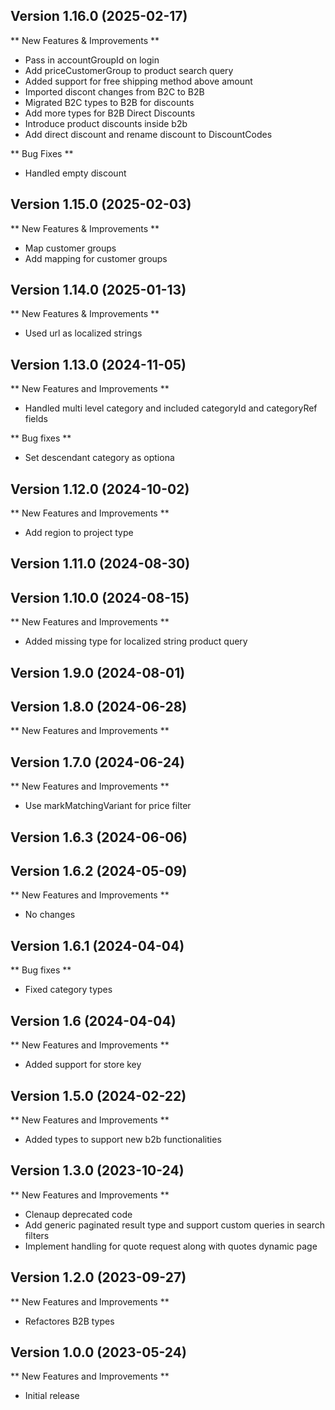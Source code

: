 
## Version 1.16.0 (2025-02-17)


** New Features & Improvements **

* Pass in accountGroupId on login
* Add priceCustomerGroup to product search query
* Added support for free shipping method above amount
* Imported discont changes from B2C to B2B
* Migrated B2C types to B2B for discounts
* Add more types for B2B Direct Discounts
* Introduce product discounts inside b2b
* Add direct discount and rename discount to DiscountCodes


** Bug Fixes **

* Handled empty discount

## Version 1.15.0 (2025-02-03)

** New Features & Improvements **

* Map customer groups
* Add mapping for customer groups

## Version 1.14.0 (2025-01-13)

** New Features & Improvements **

* Used url as localized strings

## Version 1.13.0 (2024-11-05)

** New Features and Improvements **

- Handled multi level category and included categoryId and categoryRef fields

** Bug fixes **

- Set descendant category as optiona

## Version 1.12.0 (2024-10-02)

** New Features and Improvements **

- Add region to project type
 

## Version 1.11.0 (2024-08-30)

## Version 1.10.0 (2024-08-15)

** New Features and Improvements **

- Added missing type for localized string product query

## Version 1.9.0 (2024-08-01)

## Version 1.8.0 (2024-06-28)

** New Features and Improvements **

## Version 1.7.0 (2024-06-24)

** New Features and Improvements **
- Use markMatchingVariant for price filter

## Version 1.6.3 (2024-06-06)

## Version 1.6.2 (2024-05-09)

** New Features and Improvements **

- No changes

## Version 1.6.1 (2024-04-04)

** Bug fixes **

- Fixed category types

## Version 1.6 (2024-04-04)

** New Features and Improvements **

- Added support for store key

## Version 1.5.0 (2024-02-22)

** New Features and Improvements **

- Added types to support new b2b functionalities 

## Version 1.3.0 (2023-10-24)

** New Features and Improvements **

- Clenaup deprecated code
- Add generic paginated result type and support custom queries in search filters
- Implement handling for quote request along with quotes dynamic page

## Version 1.2.0 (2023-09-27)

** New Features and Improvements **
- Refactores B2B types

## Version 1.0.0 (2023-05-24)

** New Features and Improvements **

- Initial release
